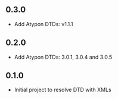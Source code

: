 ## 0.3.0

* Add Atypon DTDs: v1.1.1

## 0.2.0

* Add Atypon DTDs: 3.0.1, 3.0.4 and 3.0.5

## 0.1.0

* Initial project to resolve DTD with XMLs
